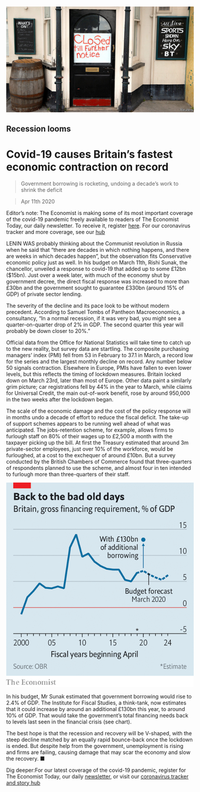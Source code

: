 ![](./images/20200411_BRP503.jpg)

## Recession looms

# Covid-19 causes Britain’s fastest economic contraction on record

> Government borrowing is rocketing, undoing a decade’s work to shrink the deficit

> Apr 11th 2020

Editor’s note: The Economist is making some of its most important coverage of the covid-19 pandemic freely available to readers of The Economist Today, our daily newsletter. To receive it, register [here](https://www.economist.com//newslettersignup). For our coronavirus tracker and more coverage, see our [hub](https://www.economist.com//coronavirus)

LENIN WAS probably thinking about the Communist revolution in Russia when he said that “there are decades in which nothing happens, and there are weeks in which decades happen”, but the observation fits Conservative economic policy just as well. In his budget on March 11th, Rishi Sunak, the chancellor, unveiled a response to covid-19 that added up to some £12bn ($15bn). Just over a week later, with much of the economy shut by government decree, the direct fiscal response was increased to more than £30bn and the government sought to guarantee £330bn (around 15% of GDP) of private sector lending.

The severity of the decline and its pace look to be without modern precedent. According to Samuel Tombs of Pantheon Macroeconomics, a consultancy, “In a normal recession, if it was very bad, you might see a quarter-on-quarter drop of 2% in GDP. The second quarter this year will probably be down closer to 20%.”

Official data from the Office for National Statistics will take time to catch up to the new reality, but survey data are startling. The composite purchasing managers’ index (PMI) fell from 53 in February to 37.1 in March, a record low for the series and the largest monthly decline on record. Any number below 50 signals contraction. Elsewhere in Europe, PMIs have fallen to even lower levels, but this reflects the timing of lockdown measures. Britain locked down on March 23rd, later than most of Europe. Other data paint a similarly grim picture; car registrations fell by 44% in the year to March, while claims for Universal Credit, the main out-of-work benefit, rose by around 950,000 in the two weeks after the lockdown began.

The scale of the economic damage and the cost of the policy response will in months undo a decade of effort to reduce the fiscal deficit. The take-up of support schemes appears to be running well ahead of what was anticipated. The jobs-retention scheme, for example, allows firms to furlough staff on 80% of their wages up to £2,500 a month with the taxpayer picking up the bill. At first the Treasury estimated that around 3m private-sector employees, just over 10% of the workforce, would be furloughed, at a cost to the exchequer of around £10bn. But a survey conducted by the British Chambers of Commerce found that three-quarters of respondents planned to use the scheme, and almost four in ten intended to furlough more than three-quarters of their staff.

![](./images/20200411_BRC136.png)

In his budget, Mr Sunak estimated that government borrowing would rise to 2.4% of GDP. The Institute for Fiscal Studies, a think-tank, now estimates that it could increase by around an additional £130bn this year, to around 10% of GDP. That would take the government’s total financing needs back to levels last seen in the financial crisis (see chart).

The best hope is that the recession and recovery will be V-shaped, with the steep decline matched by an equally rapid bounce-back once the lockdown is ended. But despite help from the government, unemployment is rising and firms are failing, causing damage that may scar the economy and slow the recovery. ■

Dig deeper:For our latest coverage of the covid-19 pandemic, register for The Economist Today, our daily [newsletter](https://www.economist.com//newslettersignup), or visit our [coronavirus tracker and story hub](https://www.economist.com//coronavirus)